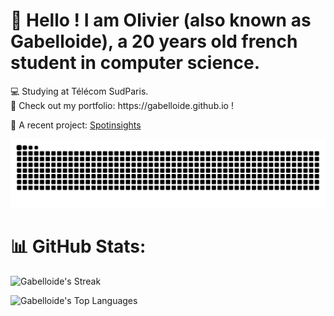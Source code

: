 <h1>👋 Hello ! I am Olivier (also known as Gabelloide), a 20 years old french student in computer science.</h1>
💻 Studying at Télécom SudParis.<br>🧧 Check out my portfolio: https://gabelloide.github.io !

💠 A recent project: [Spotinsights](https://gabelloide.github.io/pages/spotinsights.html)

![Snake animation](https://github.com/Gabelloide/Gabelloide/blob/output/github-contribution-grid-snake-dark.svg)

# 📊 GitHub Stats:

![Gabelloide's Streak](https://github-readme-streak-stats.herokuapp.com/?user=Gabelloide&theme=vue-dark&hide_border=true)

![Gabelloide's Top Languages](https://github-readme-stats.vercel.app/api/top-langs/?username=Gabelloide&theme=vue-dark&show_icons=true&hide_border=true&layout=compact)
